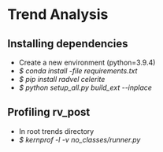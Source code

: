 
# Trend Analysis


## Installing dependencies
- Create a new environment (python=3.9.4)
- *\$ conda install -file requirements.txt*
- *\$ pip install radvel celerite*
- *\$ python setup_all.py build_ext --inplace*

## Profiling rv_post

- In root trends directory
- *\$ kernprof -l -v no_classes/runner.py*
